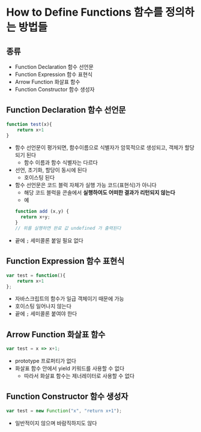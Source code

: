 # How to Define Functions 함수를 정의하는 방법들

## 종류
- Function Declaration 함수 선언문
- Function Expression 함수 표현식
- Arrow Function 화살표 함수
- Function Constructor 함수 생성자

## Function Declaration 함수 선언문
```js
function test(x){
	return x+1
}
```
- 함수 선언문이 평가되면, 함수이름으로 식별자가 암묵적으로 생성되고, 객체가 할당되기 된다
  - 함수 이름과 함수 식별자는 다르다
- 선언, 초기화, 할당이 동시에 된다
  - 호이스팅 된다
- 함수 선언문은 코드 블럭 자체가 실행 가능 코드(표현식)가 아니다
  - 해당 코드 블럭을 콘솔에서 **실행하여도 어떠한 결과가 리턴되지 않는다**
  - 예
  ```js
  function add (x,y) {
    return x+y;
  }
  // 위를 실행하면 완료 값 undefined 가 출력된다
  ```
- 끝에 `;` 세미콜론 붙일 필요 없다


## Function Expression 함수 표현식
```js
var test = function(){
	return x+1
};
```
- 자바스크립트의 함수가 일급 객체이기 때문에 가능
- 호이스팅 일어나지 않는다
- 끝에 `;` 세미콜론 붙여야 한다

## Arrow Function 화살표 함수
```js
var test = x => x+1;
```
- prototype 프로퍼티가 없다
- 화살표 함수 안에서 yield 키워드를 사용할 수 없다
  - 따라서 화살표 함수는 제너레이터로 사용할 수 없다

## Function Constructor 함수 생성자
```js
var test = new Function("x", "return x+1");
```
- 일반적이지 않으며 바람직하지도 않다
